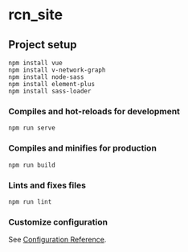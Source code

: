 # rcn_site

## Project setup
```
npm install vue
npm install v-network-graph
npm install node-sass 
npm install element-plus
npm install sass-loader
```

### Compiles and hot-reloads for development
```
npm run serve
```

### Compiles and minifies for production
```
npm run build
```

### Lints and fixes files
```
npm run lint
```

### Customize configuration
See [Configuration Reference](https://cli.vuejs.org/config/).
